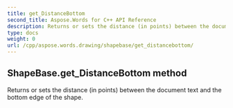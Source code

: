 ```yaml
---
title: get_DistanceBottom
second_title: Aspose.Words for C++ API Reference
description: Returns or sets the distance (in points) between the document text and the bottom edge of the shape. 
type: docs
weight: 0
url: /cpp/aspose.words.drawing/shapebase/get_distancebottom/
---
```

## ShapeBase.get_DistanceBottom method


Returns or sets the distance (in points) between the document text and the bottom edge of the shape.

